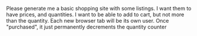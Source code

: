 Please generate me a basic shopping site with some listings. I want them to have prices, and quantities. I want to be able to add to cart, but not more than the quantity. Each new browser tab will be its own user. Once "purchased", it just permanently decrements the quantity counter
